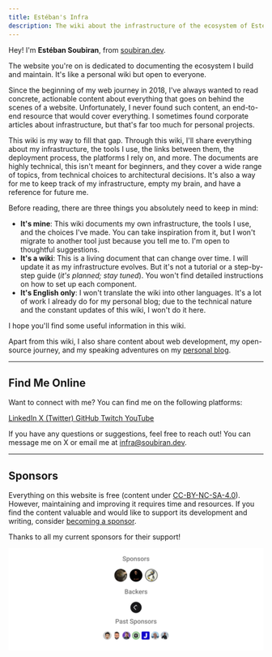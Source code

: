 ```yaml
---
title: Estéban's Infra
description: The wiki about the infrastructure of the ecosystem of Estéban Soubiran.
---
```


Hey! I'm **Estéban Soubiran**, from [soubiran.dev](https://soubiran.dev).

The website you're on is dedicated to documenting the ecosystem I build and maintain. It's like a personal wiki but open to everyone.

Since the beginning of my web journey in 2018, I've always wanted to read concrete, actionable content about everything that goes on behind the scenes of a website. Unfortunately, I never found such content, an end-to-end resource that would cover everything. I sometimes found corporate articles about infrastructure, but that's far too much for personal projects.

This wiki is my way to fill that gap. Through this wiki, I'll share everything about my infrastructure, the tools I use, the links between them, the deployment process, the platforms I rely on, and more. The documents are highly technical, this isn't meant for beginners, and they cover a wide range of topics, from technical choices to architectural decisions. It's also a way for me to keep track of my infrastructure, empty my brain, and have a reference for future me.

Before reading, there are three things you absolutely need to keep in mind:

- **It's mine**: This wiki documents my own infrastructure, the tools I use, and the choices I've made. You can take inspiration from it, but I won't migrate to another tool just because you tell me to. I'm open to thoughtful suggestions.
- **It's a wiki**: This is a living document that can change over time. I will update it as my infrastructure evolves. But it's not a tutorial or a step-by-step guide (_it's planned; stay tuned_). You won't find detailed instructions on how to set up each component.
- **It's English only**: I won't translate the wiki into other languages. It's a lot of work I already do for my personal blog; due to the technical nature and the constant updates of this wiki, I won't do it here.

I hope you'll find some useful information in this wiki.

Apart from this wiki, I also share content about web development, my open-source journey, and my speaking adventures on my [personal blog](https://soubiran.dev/posts).

---

## Find Me Online

Want to connect with me? You can find me on the following platforms:

<p class="flex flex-wrap gap-2">
  <a class="flex items-center gap-1" href="https://www.linkedin.com/in/esteban25/" target="_blank" rel="noopener noreferrer">
    <UIcon name="i-simple-icons:linkedin" class="size-4" />
    <span>LinkedIn</span>
  </a>
  <a class="flex items-center gap-1" href="https://x.com/soubiran_" target="_blank" rel="noopener noreferrer">
    <UIcon name="i-simple-icons:x" class="size-4" />
    <span>X (Twitter)</span>
  </a>
  <a class="flex items-center gap-1" href="https://github.com/barbapapazes" target="_blank" rel="noopener noreferrer">
    <UIcon name="i-simple-icons:github" class="size-4" />
    <span>GitHub</span>
  </a>
  <a class="flex items-center gap-1" href="https://www.twitch.tv/barbapapazes" target="_blank" rel="noopener noreferrer">
    <UIcon name="i-simple-icons:twitch" class="size-4" />
    <span>Twitch</span>
  </a>
  <a class="flex items-center gap-1" href="https://www.youtube.com/@barbapapazes" target="_blank" rel="noopener noreferrer">
    <UIcon name="i-simple-icons:youtube" class="size-4" />
    <span>YouTube</span>
  </a>
</p>

If you have any questions or suggestions, feel free to reach out! You can message me on X or email me at <span class="font-sofia">infra@soubiran.dev</span>.

---

## Sponsors

Everything on this website is free (content under [CC-BY-NC-SA-4.0](https://creativecommons.org/licenses/by-nc-sa/4.0/)). However, maintaining and improving it requires time and resources. If you find the content valuable and would like to support its development and writing, consider [becoming a sponsor](https://soubiran.dev/sponsorship).

Thanks to all my current sponsors for their support!

<a class="not-prose" href="https://soubiran.dev/sponsorship?utm_source=infra.soubiran.dev&utm_medium=link" target="_blank">
  <img src="https://raw.githubusercontent.com/Barbapapazes/static/refs/heads/main/sponsors.svg" alt="Sponsors" class="border-0" />
</a>
